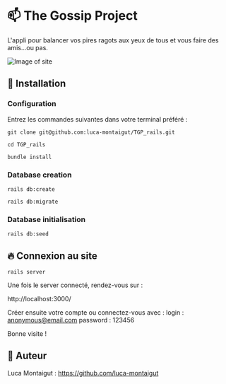# 📫 The Gossip Project

L'appli pour balancer vos pires ragots aux yeux de tous et vous faire des amis...ou pas.

![Image of site](https://i.imgur.com/aSEio5G.png)

## :wrench: Installation 

### Configuration
Entrez les commandes suivantes dans votre terminal préféré :

`git clone git@github.com:luca-montaigut/TGP_rails.git`

`cd TGP_rails`

`bundle install`

### Database creation

`rails db:create`

`rails db:migrate`

### Database initialisation

`rails db:seed`

## 🔥 Connexion au site

`rails server`

Une fois le server connecté, rendez-vous sur :

http://localhost:3000/

Créer ensuite votre compte ou connectez-vous avec :
login : anonymous@email.com
password : 123456

Bonne visite !

## 🐰 Auteur
Luca Montaigut : https://github.com/luca-montaigut

